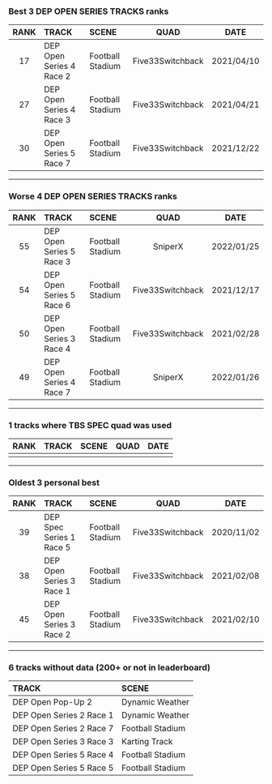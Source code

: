 ### Best 3 DEP OPEN SERIES TRACKS ranks
|RANK|TRACK|SCENE|QUAD|DATE|
|:---:|:---|:---|:---:|:---:|
|17|DEP Open Series 4 Race 2|Football Stadium|Five33Switchback|2021/04/10|
|27|DEP Open Series 4 Race 3|Football Stadium|Five33Switchback|2021/04/21|
|30|DEP Open Series 5 Race 7|Football Stadium|Five33Switchback|2021/12/22|
---
### Worse 4 DEP OPEN SERIES TRACKS ranks
|RANK|TRACK|SCENE|QUAD|DATE|
|:---:|:---|:---|:---:|:---:|
|55|DEP Open Series 5 Race 3|Football Stadium|SniperX|2022/01/25|
|54|DEP Open Series 5 Race 6|Football Stadium|Five33Switchback|2021/12/17|
|50|DEP Open Series 3 Race 4|Football Stadium|Five33Switchback|2021/02/28|
|49|DEP Open Series 4 Race 7|Football Stadium|SniperX|2022/01/26|
---
### 1 tracks where TBS SPEC quad was used
|RANK|TRACK|SCENE|QUAD|DATE|
|:---:|:---|:---|:---:|:---:|
||||||
---
### Oldest 3 personal best
|RANK|TRACK|SCENE|QUAD|DATE|
|:---:|:---|:---|:---:|:---:|
|39|DEP Spec Series 1 Race 5|Football Stadium|Five33Switchback|2020/11/02|
|38|DEP Open Series 3 Race 1|Football Stadium|Five33Switchback|2021/02/08|
|45|DEP Open Series 3 Race 2|Football Stadium|Five33Switchback|2021/02/10|
---
### 6 tracks without data (200+ or not in leaderboard)
|TRACK|SCENE|
|:---|:---|
|DEP Open Pop-Up 2|Dynamic Weather|
|DEP Open Series 2 Race 1|Dynamic Weather|
|DEP Open Series 2 Race 7|Football Stadium|
|DEP Open Series 3 Race 3|Karting Track|
|DEP Open Series 5 Race 4|Football Stadium|
|DEP Open Series 5 Race 5|Football Stadium|

